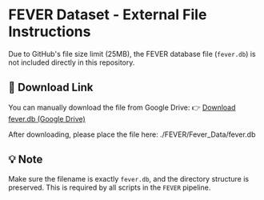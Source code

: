 # FEVER Dataset - External File Instructions
Due to GitHub's file size limit (25MB), the FEVER database file (`fever.db`) is not included directly in this repository.

## 🔗 Download Link
You can manually download the file from Google Drive:
👉 [Download fever.db (Google Drive)](https://drive.google.com/file/d/1mvkpBHA-8_1EIQD3j3DOWK9EWoGcDKP5/view?usp=drive_link)

After downloading, please place the file here: ./FEVER/Fever_Data/fever.db

## 💡 Note
Make sure the filename is exactly `fever.db`, and the directory structure is preserved. This is required by all scripts in the `FEVER` pipeline.

